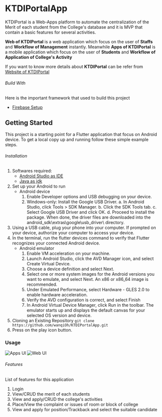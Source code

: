 # KTDIPortalApp
KTDIPortal is a Web-Apps platform to automate the centralization of the Merit of each student from the College's database and it is MVP that contain a basic features for several activities.

**Web of KTDIPortal** is a web application which focus on the user of **Staffs** and **Workflow of Management** instantly.
Meanwhile **Apps of KTDIPortal** is a mobile application which focus on the user of **Students** and **Workflow of Application of College's Activity**

If you want to know more details about **KTDIPortal** can be refer from [Website of KTDIPortal](https://appdev855.wixsite.com/ktdiportal)

###### Build With
Here is the important framework that used to build this project
- [Firebase Setup](https://firebase.google.com/docs/flutter/setup?platform=android)

## Getting Started

This project is a starting point for a Flutter application that focus on Android device. To get a local copy up and running follow these simple example steps.

###### Installation
1. Softwares required:
   - [Android Studio as IDE](https://developer.android.com/studio)
   - [Java as jdk](https://docs.oracle.com/en/java/javase/11/install/installation-jdk-microsoft-windows-platforms.html#GUID-C11500A9-252C-46FE-BB17-FC5A9528EAEB)
2. Set up your Android to run
   - Android device
     1. Enable Developer options and USB debugging on your device.
     2. Windows-only: Install the Google USB Driver.
	a. In Android Studio, click Tools > SDK Manager.
        b. Click the SDK Tools tab.
        c. Select Google USB Driver and click OK.
        d. Proceed to install the package. When done, the driver files are downloaded into the android_sdk\extras\google\usb_driver\ directory.
3. Using a USB cable, plug your phone into your computer. If prompted on your device, authorize your computer to access your device.
4. In the terminal, run the flutter devices command to verify that Flutter recognizes your connected Android device.
   - Android emulator
     1. Enable VM acceleration on your machine.
     2. Launch Android Studio, click the AVD Manager icon, and select Create Virtual Device.
     3. Choose a device definition and select Next.
     4. Select one or more system images for the Android versions you want to emulate, and select Next. An x86 or x86_64 image is recommended.
     5. Under Emulated Performance, select Hardware - GLES 2.0 to enable hardware acceleration.
     6. Verify the AVD configuration is correct, and select Finish
     7. In Android Virtual Device Manager, click Run in the toolbar. The emulator starts up and displays the default canvas for your selected OS version and device.
3. Cloning an Existing Repository `git clone https://github.com/wanqiOh/KTDIPortalApp.git`
4. Press on the play icon button.

### Usage
![Apps UI](https://firebasestorage.googleapis.com/v0/b/rentalapp-fa5bd.appspot.com/o/images%2FKTDI_portal_apps1.png?alt=media&token=4e16ec2b-8e8e-475b-89e1-74314cabf0e4)
![Web UI](https://firebasestorage.googleapis.com/v0/b/rentalapp-fa5bd.appspot.com/o/images%2FKTDI_portal_web1.png?alt=media&token=e0fa7f8f-4c84-4a99-922b-d5690e07592e)
###### Features
List of features for this application
1. Login
2. View/CRUD the merit of each students
3. View and apply/CRUD the college's activities
4. Place/View the complaint or issues of room or block of college
5. View and apply for position/Trackback and select the suitable candidate
